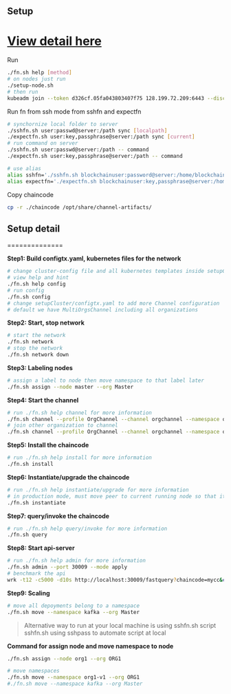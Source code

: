 ## Setup

# [View detail here](#setup-detail)

Run

```sh
./fn.sh help [method]
# on nodes just run
./setup-node.sh
# then run
kubeadm join --token d326cf.05fa043803407f75 128.199.72.209:6443 --discovery-token-ca-cert-hash
```

Run fn from ssh mode from sshfn and expectfn

```sh
# synchornize local folder to server
./sshfn.sh user:passwd@server:/path sync [localpath]
./expectfn.sh user:key,passphrase@server:/path sync [current]
# run command on server
./sshfn.sh user:passwd@server:/path -- command
./expectfn.sh user:key,passphrase@server:/path -- command

# use alias
alias sshfn='./sshfn.sh blockchainuser:password@server:/home/blockchainuser/hyperledger-k8s'
alias expectfn='./expectfn.sh blockchainuser:key,passphrase@server:/home/blockchainuser/hyperledger-k8s'
```

Copy chaincode

```sh
cp -r ./chaincode /opt/share/channel-artifacts/
```

## Setup detail

==============

**Step1: Build configtx.yaml, kubernetes files for the network**

```sh
# change cluster-config file and all kubernetes templates inside setupCluster/templates folder
# view help and hint
./fn.sh help config
# run config
./fn.sh config
# change setupCluster/configtx.yaml to add more Channel configuration
# default we have MultiOrgsChannel including all organizations
```

**Step2: Start, stop network**

```sh
# start the network
./fn.sh network
# stop the network
./fn.sh network down
```

**Step3: Labeling nodes**

```sh
# assign a label to node then move namespace to that label later
./fn.sh assign --node master --org Master
```

**Step4: Start the channel**

```sh
# run ./fn.sh help channel for more information
./fn.sh channel --profile OrgChannel --channel orgchannel --namespace org1-v1
# join other organization to channel
./fn.sh channel --profile OrgChannel --channel orgchannel --namespace org2-v1 --mode=join
```

**Step5: Install the chaincode**

```sh
# run ./fn.sh help install for more information
./fn.sh install
```

**Step6: Instantiate/upgrade the chaincode**

```sh
# run ./fn.sh help instantiate/upgrade for more information
# in production mode, must move peer to current running node so that it can find chaincode image, or save image to share folder
./fn.sh instantiate
```

**Step7: query/invoke the chaincode**

```sh
# run ./fn.sh help query/invoke for more information
./fn.sh query
```

**Step8: Start api-server**

```sh
# run ./fn.sh help admin for more information
./fn.sh admin --port 30009 --mode apply
# benchmark the api
wrk -t12 -c5000 -d10s http://localhost:30009/fastquery?chaincode=mycc&channel=mychannel&user=PeerAdmin&method=query&argument=a
```

**Step9: Scaling**

```sh
# move all depoyments belong to a namespace
./fn.sh move --namespace kafka --org Master
```

> Alternative way to run at your local machine is using sshfn.sh script
> sshfn.sh using sshpass to automate script at local

**Command for assign node and move namespace to node**

```sh
./fn.sh assign --node org1 --org ORG1

# move namespaces
./fn.sh move --namespace org1-v1 --org ORG1
#./fn.sh move --namespace kafka --org Master
```
